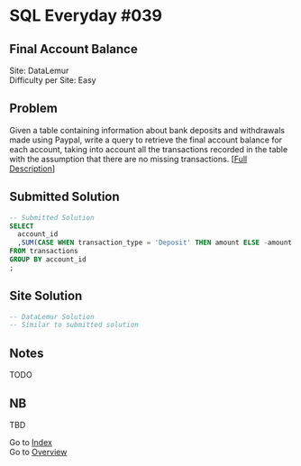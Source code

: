 # SQL Everyday \#039

## Final Account Balance

Site: DataLemur\
Difficulty per Site: Easy

## Problem

Given a table containing information about bank deposits and withdrawals made using Paypal, write a query to retrieve the final account balance for each account, taking into account all the transactions recorded in the table with the assumption that there are no missing transactions. [[Full Description](https://datalemur.com/questions/final-account-balance)]

## Submitted Solution

```sql
-- Submitted Solution
SELECT
  account_id
  ,SUM(CASE WHEN transaction_type = 'Deposit' THEN amount ELSE -amount END) AS final_balance
FROM transactions
GROUP BY account_id
;
```

## Site Solution

```sql
-- DataLemur Solution 
-- Similar to submitted solution
```

## Notes

TODO

## NB

TBD

Go to [Index](../?tab=readme-ov-file#index)\
Go to [Overview](../?tab=readme-ov-file)
